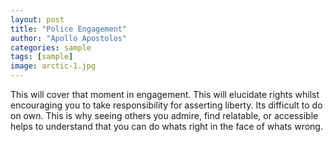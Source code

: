 ```yaml
---
layout: post
title: "Police Engagement"
author: "Apollo Apostolos"
categories: sample
tags: [sample]
image: arctic-1.jpg
---
```


This will cover that moment in engagement. This will elucidate rights whilst encouraging you to take responsibility for asserting liberty. Its difficult to do on own. This is why seeing others you admire, find relatable, or accessible helps to understand that you can do whats right in the face of whats wrong.
